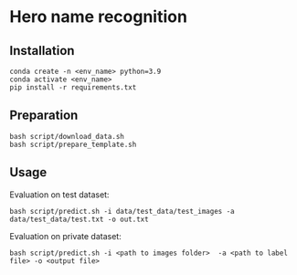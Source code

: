 # Hero name recognition
## Installation
```
conda create -n <env_name> python=3.9
conda activate <env_name>
pip install -r requirements.txt

```
## Preparation
```
bash script/download_data.sh
bash script/prepare_template.sh
```

## Usage
Evaluation on test dataset:
```
bash script/predict.sh -i data/test_data/test_images -a data/test_data/test.txt -o out.txt
```

Evaluation on private dataset:
```
bash script/predict.sh -i <path to images folder>  -a <path to label file> -o <output file>
```